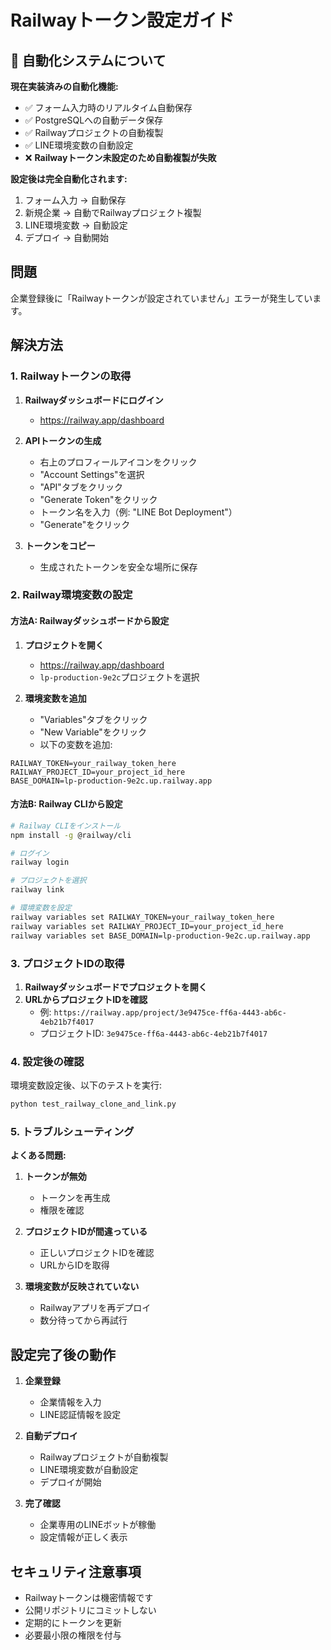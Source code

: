 # Railwayトークン設定ガイド

## 🚀 自動化システムについて

**現在実装済みの自動化機能:**
- ✅ フォーム入力時のリアルタイム自動保存
- ✅ PostgreSQLへの自動データ保存
- ✅ Railwayプロジェクトの自動複製
- ✅ LINE環境変数の自動設定
- ❌ **Railwayトークン未設定のため自動複製が失敗**

**設定後は完全自動化されます:**
1. フォーム入力 → 自動保存
2. 新規企業 → 自動でRailwayプロジェクト複製
3. LINE環境変数 → 自動設定
4. デプロイ → 自動開始

## 問題
企業登録後に「Railwayトークンが設定されていません」エラーが発生しています。

## 解決方法

### 1. Railwayトークンの取得

1. **Railwayダッシュボードにログイン**
   - https://railway.app/dashboard

2. **APIトークンの生成**
   - 右上のプロフィールアイコンをクリック
   - "Account Settings"を選択
   - "API"タブをクリック
   - "Generate Token"をクリック
   - トークン名を入力（例: "LINE Bot Deployment"）
   - "Generate"をクリック

3. **トークンをコピー**
   - 生成されたトークンを安全な場所に保存

### 2. Railway環境変数の設定

#### 方法A: Railwayダッシュボードから設定

1. **プロジェクトを開く**
   - https://railway.app/dashboard
   - `lp-production-9e2c`プロジェクトを選択

2. **環境変数を追加**
   - "Variables"タブをクリック
   - "New Variable"をクリック
   - 以下の変数を追加:

```
RAILWAY_TOKEN=your_railway_token_here
RAILWAY_PROJECT_ID=your_project_id_here
BASE_DOMAIN=lp-production-9e2c.up.railway.app
```

#### 方法B: Railway CLIから設定

```bash
# Railway CLIをインストール
npm install -g @railway/cli

# ログイン
railway login

# プロジェクトを選択
railway link

# 環境変数を設定
railway variables set RAILWAY_TOKEN=your_railway_token_here
railway variables set RAILWAY_PROJECT_ID=your_project_id_here
railway variables set BASE_DOMAIN=lp-production-9e2c.up.railway.app
```

### 3. プロジェクトIDの取得

1. **Railwayダッシュボードでプロジェクトを開く**
2. **URLからプロジェクトIDを確認**
   - 例: `https://railway.app/project/3e9475ce-ff6a-4443-ab6c-4eb21b7f4017`
   - プロジェクトID: `3e9475ce-ff6a-4443-ab6c-4eb21b7f4017`

### 4. 設定後の確認

環境変数設定後、以下のテストを実行:

```bash
python test_railway_clone_and_link.py
```

### 5. トラブルシューティング

**よくある問題:**

1. **トークンが無効**
   - トークンを再生成
   - 権限を確認

2. **プロジェクトIDが間違っている**
   - 正しいプロジェクトIDを確認
   - URLからIDを取得

3. **環境変数が反映されていない**
   - Railwayアプリを再デプロイ
   - 数分待ってから再試行

## 設定完了後の動作

1. **企業登録**
   - 企業情報を入力
   - LINE認証情報を設定

2. **自動デプロイ**
   - Railwayプロジェクトが自動複製
   - LINE環境変数が自動設定
   - デプロイが開始

3. **完了確認**
   - 企業専用のLINEボットが稼働
   - 設定情報が正しく表示

## セキュリティ注意事項

- Railwayトークンは機密情報です
- 公開リポジトリにコミットしない
- 定期的にトークンを更新
- 必要最小限の権限を付与 